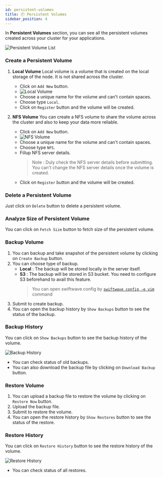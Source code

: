 ```yaml
---
id: persistent-volumes
title: 📦 Persistent Volumes
sidebar_position: 4
---
```


In **Persistent Volumes** section, you can see all the persistent volumes created across your cluster for your applications.

![Persistent Volume List](/assets/1.x.x/persistent-volumes.png)

### Create a Persistent Volume
1. **Local Volume**
   Local volume is a volume that is created on the local storage of the node. It is not shared across the cluster.

   - Click on `Add New` button.
   - ![Local Volume](/assets/1.x.x/create-local-volume.png)
   - Choose a unique name for the volume and can't contain spaces.
   - Choose type `Local`.
   - Click on `Register` button and the volume will be created.

2. **NFS Volume**
   You can create a NFS volume to share the volume across the cluster and also to keep your data more reliable.

   - Click on `Add New` button.
   - ![NFS Volume](/assets/1.x.x/create-nfs-volume.png)
   - Choose a unique name for the volume and can't contain spaces.
   - Choose type `NFS`.
   - Fillup NFS server details.
     > Note : Duly check the NFS server details before submitting. You can't change the NFS server details once the volume is created.
   - Click on `Register` button and the volume will be created.


### Delete a Persistent Volume
Just click on `Delete` button to delete a persistent volume.

### Analyze Size of Persistent Volume
You can click on `Fetch Size` button to fetch size of the persistent volume.

### Backup Volume
1. You can backup and take snapshot of the persistent volume by clicking on `Create Backup` button.
2. You can choose type of backup.
    - **Local** : The backup will be stored locally in the server itself.
    - **S3** : The backup will be stored in S3 bucket. You need to configure S3 beforehand to avail this feature.
      > You can open  swiftwave config by [`swiftwave config -e vim`](../cli/config) command
3. Submit to create backup.
4. You can open the backup history by `Show Backups` button to see the status of the backup.

### Backup History
You can click on `Show Backups` button to see the backup history of the volume.

![Backup History](/assets/1.x.x/backup-history.png)

- You can check status of old backups.
- You can also download the backup file by clicking on `Download Backup` button.


### Restore Volume
1. You can upload a backup file to restore the volume by clicking on `Restore Now` button.
2. Upload the backup file.
3. Submit to restore the volume.
4. You can open the restore history by `Show Restores` button to see the status of the restore.

### Restore History
You can click on `Restore History` button to see the restore history of the volume.

![Restore History](/assets/1.x.x/restore-history.png)

- You can check status of all restores.